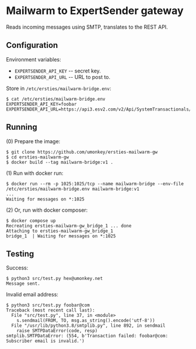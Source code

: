 # Mailwarm to ExpertSender gateway

Reads incoming messages using SMTP, translates to the REST API.


## Configuration

Environment variables:

- `EXPERTSENDER_API_KEY` -- secret key.
- `EXPERTSENDER_API_URL` -- URL to post to.

Store in `/etc/ersties/mailwarm-bridge.env`:

```
$ cat /etc/ersties/mailwarm-bridge.env
EXPERTSENDER_API_KEY=foobar
EXPERTSENDER_API_URL=https://api3.esv2.com/v2/Api/SystemTransactionals/6
```

## Running

(0) Prepare the image:

```
$ git clone https://github.com/umonkey/ersties-mailwarm-gw
$ cd ersties-mailwarm-gw
$ docker build --tag mailwarm-bridge:v1 .
```

(1) Run with docker run:

```
$ docker run --rm -p 1025:1025/tcp --name mailwarm-bridge --env-file /etc/ersties/mailwarm-bridge.env mailwarm-bridge:v1
...
Waiting for messages on *:1025
```

(2) Or, run with docker composer:

```
$ docker compose up
Recreating ersties-mailwarm-gw_bridge_1 ... done
Attaching to ersties-mailwarm-gw_bridge_1
bridge_1  | Waiting for messages on *:1025
```


## Testing

Success:

```
$ python3 src/test.py hex@umonkey.net
Message sent.
```

Invalid email address:

```
$ python3 src/test.py foobar@com
Traceback (most recent call last):
  File "src/test.py", line 37, in <module>
    s.sendmail(FROM, TO, msg.as_string().encode('utf-8'))
  File "/usr/lib/python3.8/smtplib.py", line 892, in sendmail
    raise SMTPDataError(code, resp)
smtplib.SMTPDataError: (554, b'Transaction failed: foobar@com: Subscriber email is invalid.')
```
